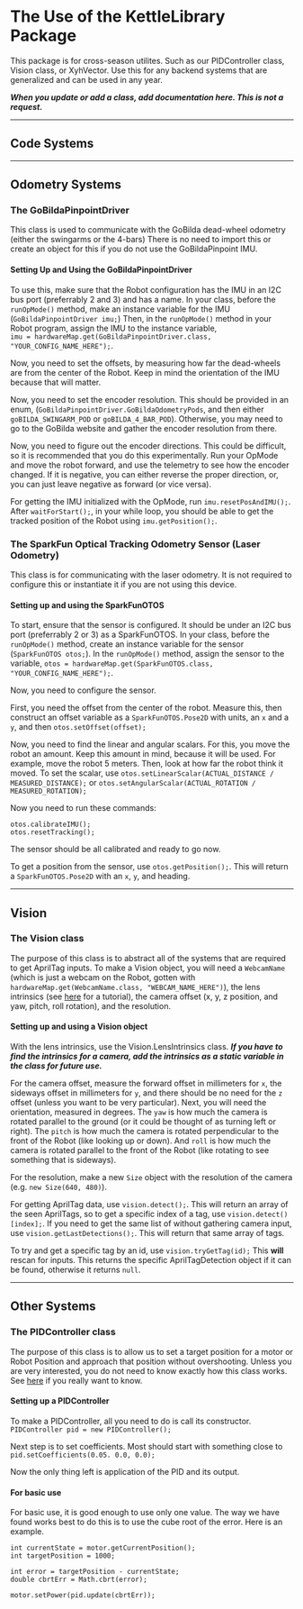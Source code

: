 # The Use of the KettleLibrary Package

This package is for cross-season utilites. Such as our PIDController class, Vision class, or XyhVector. 
Use this for any backend systems that are generalized and can be used in any year.  

***When you update or add a class, add documentation here. This is not a request.***

---

## Code Systems

---

## Odometry Systems

### The GoBildaPinpointDriver

This class is used to communicate with the GoBilda dead-wheel odometry (either the swingarms or the 4-bars)
There is no need to import this or create an object for this if you do not use the GoBildaPinpoint IMU.

#### Setting Up and Using the GoBildaPinpointDriver

To use this, make sure that the Robot configuration has the IMU in an I2C bus port (preferrably 2 and 3)
and has a name. In your class, before the `runOpMode()` method, make an instance variable for the IMU 
(`GoBildaPinpointDriver imu;`) 
Then, in the `runOpMode()` method in your Robot program, assign the IMU to the instance variable,  
`imu = hardwareMap.get(GoBildaPinpointDriver.class, "YOUR_CONFIG_NAME_HERE");`.  

Now, you need to set the offsets, by measuring how far the dead-wheels are from the center of the Robot. 
Keep in mind the orientation of the IMU because that will matter.  

Now, you need to set the encoder resolution. This should be provided in an enum, 
(`GoBildaPinpointDriver.GoBildaOdometryPods`, and then either `goBILDA_SWINGARM_POD` or `goBILDA_4_BAR_POD`).
Otherwise, you may need to go to the GoBilda website and gather the encoder resolution from there. 

Now, you need to figure out the encoder directions. 
This could be difficult, so it is recommended that you do this experimentally. 
Run your OpMode and move the robot forward, and use the telemetry to see how the encoder changed. 
If it is negative, you can either reverse the proper direction, or, you can just leave negative as forward (or vice versa).

For getting the IMU initialized with the OpMode, run `imu.resetPosAndIMU();`. After `waitForStart();`, in your while loop, 
you should be able to get the tracked position of the Robot using `imu.getPosition();`.  

### The SparkFun Optical Tracking Odometry Sensor (Laser Odometry)

This class is for communicating with the laser odometry. 
It is not required to configure this or instantiate it if you are not using this device.

#### Setting up and using the SparkFunOTOS

To start, ensure that the sensor is configured. It should be under an I2C bus port (preferrably 2 or 3) 
as a SparkFunOTOS. In your class, before the `runOpMode()` method, create an instance variable for the sensor
(`SparkFunOTOS otos;`).
In the `runOpMode()` method, assign the sensor to the variable, 
`otos = hardwareMap.get(SparkFunOTOS.class, "YOUR_CONFIG_NAME_HERE");`.

Now, you need to configure the sensor. 

First, you need the offset from the center of the robot. Measure this, then construct an offset
variable as a `SparkFunOTOS.Pose2D` with units, an `x` and a `y`, and then `otos.setOffset(offset);`

Now, you need to find the linear and angular scalars. For this, you move the robot an amount. Keep this 
amount in mind, because it will be used. For example, move the robot 5 meters. 
Then, look at how far the robot think it moved. To set the scalar, use `otos.setLinearScalar(ACTUAL_DISTANCE / MEASURED_DISTANCE);` 
or `otos.setAngularScalar(ACTUAL_ROTATION / MEASURED_ROTATION);`

Now you need to run these commands:
```
otos.calibrateIMU();
otos.resetTracking();
```

The sensor should be all calibrated and ready to go now.

To get a position from the sensor, use `otos.getPosition();`. This will return a `SparkFunOTOS.Pose2D`
with an `x`, `y`, and heading.

--- 

## Vision

### The Vision class

The purpose of this class is to abstract all of the systems that are required to get AprilTag inputs. 
To make a Vision object, you will need a `WebcamName` (which is just a webcam on the Robot, gotten with 
`hardwareMap.get(WebcamName.class, "WEBCAM_NAME_HERE")`), the lens intrinsics
(see [here](https://www.youtube.com/watch?v=bTcCY3DZM0k "Tutorial on finding lens intrinsics") for a tutorial), 
the camera offset (x, y, z position, and yaw, pitch, roll rotation), and the resolution.

#### Setting up and using a Vision object

With the lens intrinsics, use the Vision.LensIntrinsics class. ***If you have to find the intrinsics 
for a camera, add the intrinsics as a static variable in the class for future use.***  

For the camera offset, measure the forward offset in millimeters for `x`, the sideways offset in millimeters
for `y`, and there should be no need for the `z` offset (unless you want to be very particular). Next, 
you will need the orientation, measured in degrees. The `yaw` is how much the camera is rotated parallel 
to the ground (or it could be thought of as turning left or right). The `pitch` is how much the camera is 
rotated perpendicular to the front of the Robot (like looking up or down). And `roll` is how much the camera is 
rotated parallel to the front of the Robot (like rotating to see something that is sideways). 

For the resolution, make a new `Size` object with the resolution of the camera (e.g. `new Size(640, 480)`).

For getting AprilTag data, use `vision.detect();`. This will return an array of the seen AprilTags, so 
to get a specific index of a tag, use `vision.detect()[index];`. If you need to get the same list of 
without gathering camera input, use `vision.getLastDetections();`. This will return that same array of 
tags. 

To try and get a specific tag by an id, use `vision.tryGetTag(id);` This **will** rescan for inputs.
This returns the specific AprilTagDetection object if it can be found, otherwise it returns `null`.

--- 

## Other Systems

### The PIDController class

The purpose of this class is to allow us to set a target position for a motor or Robot Position and 
approach that position without overshooting. Unless you are very interested, you do not need to know 
exactly how this class works. See 
[here](https://en.wikipedia.org/wiki/Proportional%E2%80%93integral%E2%80%93derivative_controller "PID Controller Explanation")
if you really want to know.

#### Setting up a PIDController

To make a PIDController, all you need to do is call its constructor.
`PIDController pid = new PIDController();`

Next step is to set coefficients. Most should start with something close to 
`pid.setCoefficients(0.05. 0.0, 0.0);`

Now the only thing left is application of the PID and its output.

#### For basic use

For basic use, it is good enough to use only one value. The way we have found works best to do this 
is to use the cube root of the error. Here is an example.

```
int currentState = motor.getCurrentPosition();
int targetPosition = 1000;

int error = targetPosition - currentState;
double cbrtErr = Math.cbrt(error);

motor.setPower(pid.update(cbrtErr));
```